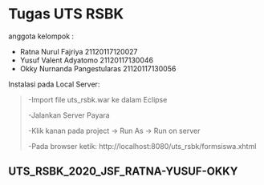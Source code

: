 # Tugas UTS RSBK

anggota kelompok :

* Ratna Nurul Fajriya	21120117120027
* Yusuf Valent Adyatomo	21120117130046
* Okky Nurnanda Pangestularas	21120117130056

Instalasi pada Local Server:
<blockquote>
-Import file uts_rsbk.war ke dalam Eclipse
 
 -Jalankan Server Payara
 
  -Klik kanan pada project -> Run As -> Run on server
 
   -Pada browser ketik: http://localhost:8080/uts_rsbk/formsiswa.xhtml
</blockquote>


## UTS_RSBK_2020_JSF_RATNA-YUSUF-OKKY
